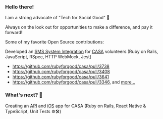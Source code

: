 ### Hello there!

I am a strong advocate of "Tech for Social Good" 🎉

Always on the look out for opportunities to make a difference, and pay it forward! 

Some of my favorite Open Source contributions:

Developed an [SMS System Integration](https://github.com/rubyforgood/casa/issues/1017) for [CASA](https://pgcasa.org/) volunteers  (Ruby on Rails, JavaScript, RSpec, HTTP WebMock, Jest)

- https://github.com/rubyforgood/casa/pull/3738
- https://github.com/rubyforgood/casa/pull/3408
- https://github.com/rubyforgood/casa/pull/3641 
- https://github.com/rubyforgood/casa/pull/3346, and [more...](https://github.com/rubyforgood/casa/issues?q=assignee%3A7riumph%20 )

### What's next? 👀
Creating an [API](https://github.com/rubyforgood/casa/issues/3942) and [iOS](https://github.com/ctc-casa-ios/ios-app) app for CASA (Ruby on Rails, React Native & TypeScript, Unit Tests ⚙️🛠️)


<!--
**7riumph/7riumph** is a ✨ _special_ ✨ repository because its `README.md` (this file) appears on your GitHub profile.

Here are some ideas to get you started:

- 🔭 I’m currently working on ...
- 🌱 I’m currently learning ...
- 👯 I’m looking to collaborate on ...
- 🤔 I’m looking for help with ...
- 💬 Ask me about ...
- 📫 How to reach me: ...
- 😄 Pronouns: ...
- ⚡ Fun fact: ...
-->
